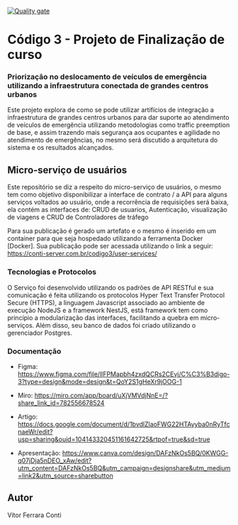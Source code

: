 [![Quality gate](https://conti-server.com.br/sonarqube/api/project_badges/quality_gate?project=vitorcont_codigo3-user-services_AYyAB5tv5KutpObFMwcN&token=sqb_51b01a58671d3dd6358a82e9d5e59bf6971e119a)](https://conti-server.com.br/sonarqube/dashboard?id=vitorcont_codigo3-user-services_AYyAB5tv5KutpObFMwcN)

# Código 3 - Projeto de Finalização de curso

### Priorização no deslocamento de veículos de emergência utilizando a infraestrutura conectada de grandes centros urbanos

Este projeto explora de como se pode utilizar artifícios de integração a infraestrutura de grandes centros urbanos para dar suporte ao atendimento de veículos de emergência utilizando metodologias como traffic preemption de base, e assim trazendo mais segurança aos ocupantes e agilidade no atendimento de emergências, no mesmo será discutido a arquitetura do sistema e os resultados alcançados.


## Micro-serviço de usuários

Este repositório se diz a respeito do micro-serviço de usuários, o mesmo tem como objetivo disponibilizar a interface de contrato / a API para alguns serviços voltados ao usuário, onde a recorrência de requisições será baixa, ela contém as interfaces de: CRUD de usuarios, Autenticação, visualização de viagens e CRUD de Controladores de tráfego

Para sua publicação é gerado um artefato e o mesmo é inserido em um container para que seja hospedado utilizando a ferramenta Docker [Docker]. Sua publicação pode ser acessada utilizando o link a seguir:
https://conti-server.com.br/codigo3/user-services/



### Tecnologias e Protocolos

O Serviço foi desenvolvido utilizando os padrões de API RESTful e sua comunicação é feita utilizando os protocolos Hyper Text Transfer Protocol Secure (HTTPS), a linguagem Javascript associado ao ambiente de execução NodeJS e a framework  NestJS, está framework tem como princípio a modularização das interfaces, facilitando a quebra em micro-serviços. Além disso, seu banco de dados foi criado utilizando o gerenciador Postgres.


### Documentação
* Figma:
https://www.figma.com/file/llFPMapbh4zxdQCRs2CEvj/C%C3%B3digo-3?type=design&mode=design&t=QoY2S1gHeXr9jOOG-1


* Miro:
https://miro.com/app/board/uXjVMVdjNnE=/?share_link_id=782556678524

* Artigo:
https://docs.google.com/document/d/1bvdlZlaoFWG22HTAyyba0nRyTfcnaeWr/edit?usp=sharing&ouid=104143320451161642725&rtpof=true&sd=true

* Apresentação:
https://www.canva.com/design/DAFzNkOs5BQ/0KWGG-q07jDja5nDEO_xAw/edit?utm_content=DAFzNkOs5BQ&utm_campaign=designshare&utm_medium=link2&utm_source=sharebutton

## Autor

Vítor Ferrara Conti
